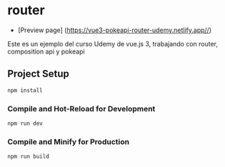 # router

- [Preview page] (https://vue3-pokeapi-router-udemy.netlify.app//)

Este es un ejemplo del curso Udemy de vue.js 3, trabajando con router, composition api y pokeapi

## Project Setup

```sh
npm install
```

### Compile and Hot-Reload for Development

```sh
npm run dev
```

### Compile and Minify for Production

```sh
npm run build
```
